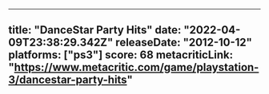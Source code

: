
---
title: "DanceStar Party Hits"
date: "2022-04-09T23:38:29.342Z"
releaseDate: "2012-10-12"
platforms: ["ps3"]
score: 68
metacriticLink: "https://www.metacritic.com/game/playstation-3/dancestar-party-hits"
---
